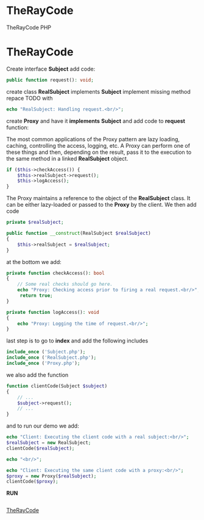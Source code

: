 # TheRayCode
TheRayCode PHP 
# TheRayCode
Create interface **Subject** add code:

```php
public function request(): void;
```
create class **RealSubject** implements **Subject**
implement missing method repace TODO with

```php
echo "RealSubject: Handling request.<br/>";
```
create **Proxy** and have it **implements** **Subject** and add code to **request** function:

The most common applications of the Proxy pattern are lazy loading, caching, controlling the access, logging, etc. A Proxy can perform one of these things and then, depending on the result, pass it to the execution to the same method in a linked **RealSubject** object.

```php
if ($this->checkAccess()) {
    $this->realSubject->request();
    $this->logAccess();
}


```
The Proxy maintains a reference to the object of the **RealSubject** class. It can be either lazy-loaded or passed to the **Proxy** by the client. 
We then add code

```php
private $realSubject;

public function __construct(RealSubject $realSubject)
{
    $this->realSubject = $realSubject;
}
```
at the bottom we add:
```php
private function checkAccess(): bool
{
    // Some real checks should go here.
    echo "Proxy: Checking access prior to firing a real request.<br/>";
     return true;
}

private function logAccess(): void
{
    echo "Proxy: Logging the time of request.<br/>";
}
```
last step is to go to **index** and add the following includes
```php
include_once ('Subject.php');
include_once ('RealSubject.php');
include_once ('Proxy.php');
```
we also add the function
```php
function clientCode(Subject $subject)
{
    // ...
    $subject->request();
    // ...
}
```

and to run our demo we add:
```php
echo "Client: Executing the client code with a real subject:<br/>";
$realSubject = new RealSubject;
clientCode($realSubject);

echo "<br/>";

echo "Client: Executing the same client code with a proxy:<br/>";
$proxy = new Proxy($realSubject);
clientCode($proxy);

```
**RUN**
```php
```


[TheRayCode](https://www.TheRayCode.com)
